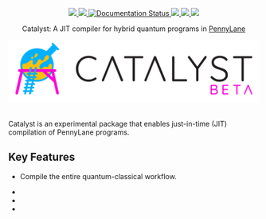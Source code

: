 <p align="center">
  <!-- Tests (GitHub actions) -->
  <a href="https://github.com/PennyLaneAI/catalyst/actions?query=workflow%3ATests">
    <img src="https://img.shields.io/github/actions/workflow/status/PennyLaneAI/catalyst/tests.yml?branch=master&style=flat-square" />
  </a>
  <!-- CodeCov -->
  <a href="https://codecov.io/gh/PennyLaneAI/catalyst">
    <img src="https://img.shields.io/codecov/c/github/PennyLaneAI/catalyst/master.svg?logo=codecov&style=flat-square" />
  </a>
  <!-- ReadTheDocs -->
  <a href="https://docs.pennylane.ai/projects/catalyst">
    <img src='https://readthedocs.com/projects/xanaduai-catalyst/badge/?version=latest&token=e6f8607e841564d11d02baef4540523169f95d9c64fcdc656a0ecfd6564203ca' alt='Documentation Status' />
  </a>
  <!-- PyPI -->
  <a href="https://pypi.org/project/PennyLane-Catalyst">
    <img src="https://img.shields.io/pypi/v/PennyLane-Catalyst.svg?style=flat-square" />
  </a>
  <!-- Forum -->
  <a href="https://discuss.pennylane.ai">
    <img src="https://img.shields.io/discourse/https/discuss.pennylane.ai/posts.svg?logo=discourse&style=flat-square" />
  </a>
  <!-- License -->
  <a href="https://www.apache.org/licenses/LICENSE-2.0">
    <img src="https://img.shields.io/pypi/l/PennyLane.svg?logo=apache&style=flat-square" />
  </a>
</p>

<p align="center">
  Catalyst: A JIT compiler for hybrid quantum programs in <a href="https://pennylane.ai">PennyLane</a>
</p>

<p align="center">
  <img src="https://raw.githubusercontent.com/PennyLaneAI/catalyst/readme/doc/_static/catalyst.png#gh-light-mode-only" width="700px">
    <!--
    Use a relative import for the dark mode image. When loading on PyPI, this
    will fail automatically and show nothing.
    -->
  <img src="./doc/_static/catalyst-dark-mode.png#gh-dark-mode-only" width="700px" onerror="this.style.display='none'" alt=""/>
</p>


Catalyst is an experimental package that enables just-in-time (JIT) compilation of PennyLane
programs.

 ## Key Features

- Compile the entire quantum-classical workflow.

- 

- 

- 